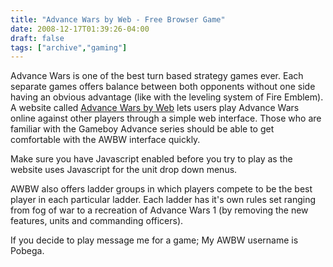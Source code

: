 ```yaml
---
title: "Advance Wars by Web - Free Browser Game"
date: 2008-12-17T01:39:26-04:00
draft: false
tags: ["archive","gaming"]
---
```


Advance Wars is one of the best turn based strategy games ever. Each separate games offers balance between both opponents without one side having an obvious advantage (like with the leveling system of Fire Emblem). A website called [Advance Wars by Web](https://awbw.amarriner.com/) lets users play Advance Wars online against other players through a simple web interface. Those who are familiar with the Gameboy Advance series should be able to get comfortable with the AWBW interface quickly.

Make sure you have Javascript enabled before you try to play as the website uses Javascript for the unit drop down menus.

AWBW also offers ladder groups in which players compete to be the best player in each particular ladder. Each ladder has it's own rules set ranging from fog of war to a recreation of Advance Wars 1 (by removing the new features, units and commanding officers).

If you decide to play message me for a game; My AWBW username is Pobega.
